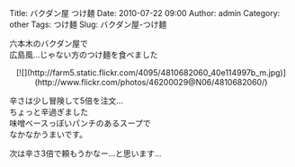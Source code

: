 Title: バクダン屋 つけ麺
Date: 2010-07-22 09:00
Author: admin
Category: other
Tags: つけ麺
Slug: バクダン屋-つけ麺

六本木のバクダン屋で  
広島風…じゃない方のつけ麺を食べました

<p>
<center>
[![](http://farm5.static.flickr.com/4095/4810682060_40e114997b_m.jpg)](http://www.flickr.com/photos/46200029@N06/4810682060/)

</center>
  
辛さは少し冒険して5倍を注文…  
ちょっと辛過ぎました  
味噌ベースっぽいパンチのあるスープで  
なかなかうまいです。

</p>
次は辛さ3倍で頼もうかなー…と思います…  

